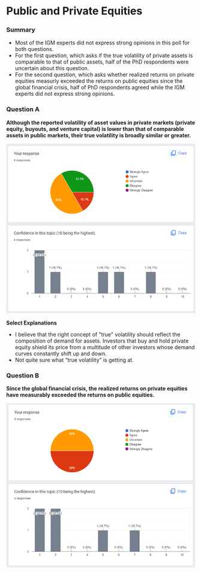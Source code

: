 # Public and Private Equities

### Summary
- Most of the IGM experts did not express strong opinions in this poll for both questions. 
- For the first question, which asks if the true volatility of private assets is comparable to that of public assets, half of the PhD respondents were uncertain about this question.
- For the second question, which asks whether realized returns on private equities measurly exceeded the returns on public equities since the global financial crisis, half of PhD respondents agreed while the IGM experts did not express strong opinions. 

### Question A
**Although the reported volatility of asset values in private markets (private equity, buyouts, and venture capital) is lower than that of comparable assets in public markets, their true volatility is broadly similar or greater.**

![Results for Question A](/assets/img/10_pe_01.png)

**Select Explanations**
- I believe that the right concept of "true" volatility should reflect the composition of demand for assets. Investors that buy and hold private equity shield its price from a multitude of other investors whose demand curves constantly shift up and down.
- Not quite sure what “true volatility” is getting at.


### Question B
**Since the global financial crisis, the realized returns on private equities have measurably exceeded the returns on public equities.**

![Results for Question B](/assets/img/10_pe_02.png)
